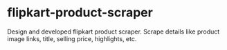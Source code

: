 # flipkart-product-scraper
Design and developed flipkart product scraper. Scrape details like product image links, title, selling price, highlights, etc.
